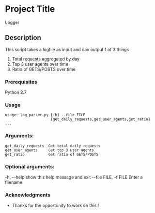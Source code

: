 # Project Title
Logger 

## Description

This script takes a logfile as input and can output 1 of 3 things

1. Total requests aggregated by day 
2. Top 3 user agents over time 
3. Ratio of GETS/POSTS over time  



### Prerequisites
Python 2.7 


###  Usage 

```
usage: log_parser.py [-h] --file FILE
                     {get_daily_requests,get_user_agents,get_ratio} ...
```

###  Arguments:
```
get_daily_requests  Get total daily requests
get_user_agents     Get top 3 user agents
get_ratio           Get ratio of GETS/POSTS
```

###  Optional arguments:
  
   -h, --help            show this help message and exit
  --file FILE, -f FILE   Enter a filename 


###  Acknowledgments

* Thanks for the opportunity to work on this ! 
